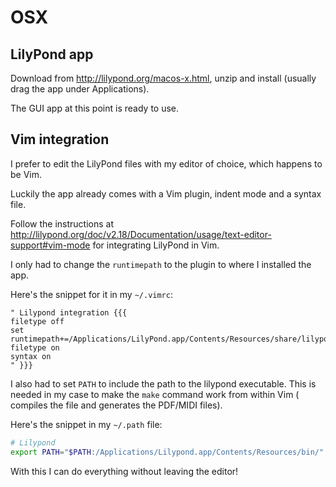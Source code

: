 # OSX

## LilyPond app
Download from http://lilypond.org/macos-x.html, unzip and install (usually drag the app under Applications).

The GUI app at this point is ready to use.

## Vim integration
I prefer to edit the LilyPond files with my editor of choice, which happens to be Vim.

Luckily the app already comes with a Vim plugin, indent mode and a syntax file.

Follow the instructions at http://lilypond.org/doc/v2.18/Documentation/usage/text-editor-support#vim-mode for integrating LilyPond in Vim.

I only had to change the `runtimepath` to the plugin to where I installed the app.

Here's the snippet for it in my `~/.vimrc`:
```vim
" Lilypond integration {{{
filetype off
set runtimepath+=/Applications/LilyPond.app/Contents/Resources/share/lilypond/current/vim/
filetype on
syntax on
" }}}
```

I also had to set `PATH` to include the path to the lilypond executable. This is needed in my case to make the `make` command work from within Vim (<F5> compiles the file and generates the PDF/MIDI files).

Here's the snippet in my `~/.path` file:
```bash
# Lilypond
export PATH="$PATH:/Applications/Lilypond.app/Contents/Resources/bin/"
```

With this I can do everything without leaving the editor!
